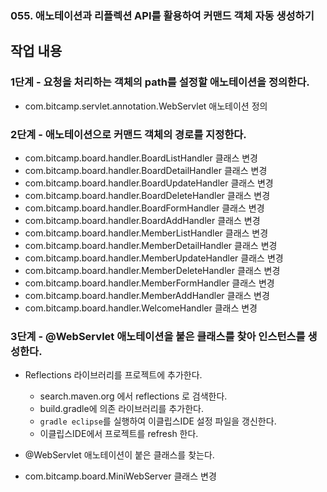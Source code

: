 ### 055. 애노테이션과 리플렉션 API를 활용하여 커맨드 객체 자동 생성하기

## 작업 내용

### 1단계 - 요청을 처리하는 객체의 path를 설정할 애노테이션을 정의한다.

- com.bitcamp.servlet.annotation.WebServlet 애노테이션 정의

### 2단계 - 애노테이션으로 커맨드 객체의 경로를 지정한다.

- com.bitcamp.board.handler.BoardListHandler 클래스 변경
- com.bitcamp.board.handler.BoardDetailHandler 클래스 변경
- com.bitcamp.board.handler.BoardUpdateHandler 클래스 변경
- com.bitcamp.board.handler.BoardDeleteHandler 클래스 변경
- com.bitcamp.board.handler.BoardFormHandler 클래스 변경
- com.bitcamp.board.handler.BoardAddHandler 클래스 변경
- com.bitcamp.board.handler.MemberListHandler 클래스 변경
- com.bitcamp.board.handler.MemberDetailHandler 클래스 변경
- com.bitcamp.board.handler.MemberUpdateHandler 클래스 변경
- com.bitcamp.board.handler.MemberDeleteHandler 클래스 변경
- com.bitcamp.board.handler.MemberFormHandler 클래스 변경
- com.bitcamp.board.handler.MemberAddHandler 클래스 변경
- com.bitcamp.board.handler.WelcomeHandler 클래스 변경

### 3단계 - @WebServlet 애노테이션을 붙은 클래스를 찾아 인스턴스를 생성한다.

- Reflections 라이브러리를 프로젝트에 추가한다.
  - search.maven.org 에서 reflections 로 검색한다.
  - build.gradle에 의존 라이브러리를 추가한다.
  - `gradle eclipse`를 실행하여 이클립스IDE 설정 파일을 갱신한다.
  - 이클립스IDE에서 프로젝트를 refresh 한다.
- @WebServlet 애노테이션이 붙은 클래스를 찾는다.



- com.bitcamp.board.MiniWebServer 클래스 변경 
